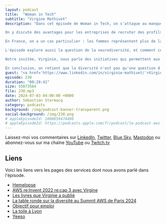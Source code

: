 ```yaml
---
layout: podcast
title:  "Woman in Tech"
subtitle: "Virgine Mathivet"
description: "Dans cet épisode de Woman in Tech, on s'attaque au manque de diversité dans la tech, un problème causé en partie par des préjugés inconscients, présents  dans les données informatiques comme dans la vie de tous les jours.

On y discute des avantages pour les entreprises de recruter des profils atypiques ou minoritaires, comme les femmes et les personnes neurodiverses, et de l'impact positif sur les clients.

En France, on a un cas particulier : les femmes représentent plus de la moitié de la population, mais restent minoritaires dans le secteur technologique. C'est ce qu'on appelle la minorité majoritaire.

L'épisode explore aussi la question de la neurodiversité, et comment ces fonctionnements cérébraux différents peuvent être une force dans le monde du travail.

Notre invitée, Virginie, nous parle des initiatives qui permettent aux jeunes filles de découvrir les métiers de la tech dès leur scolarité.

En conclusion, on retient que la diversité n'est pas qu'une question d'éthique, c'est aussi une stratégie gagnante pour les entreprises."
guest: "<a href='https://www.linkedin.com/in/virginie-mathivet/'>Virginie Mathivet</a>, foundatrice de Hemelopse."
episode: 230
duration: "00:28:41" 
size: 55073564
file: 230.mp3
date: 2024-07-03 04:00:00 +0000
author: Sébastien Stormacq
category: podcasts
background: /img/podcast-banner-transparent.png
social-background: /img/230.png
# appleEpisodeId: 1000659474490
# appleEpisodeId: https://podcasts.apple.com/fr/podcast/le-podcast-aws-en-français/id1452118442
---
```


Laissez-moi vos commentaires sur [LinkedIn](https://www.linkedin.com/in/sebastienstormacq/), [Twitter](https://twitter.com/sebsto), [Blue Sky](https://bsky.app/profile/sebsto.bsky.social), [Mastodon](https://awscommunity.social/@sebsto) ou abonnez-vous sur ma chaîne [YouTube](https://www.youtube.com/sebsto) ou [Twitch.tv](https://www.twitch.tv/sebAWS)

## Liens

Voici les liens vers les pages des services dont nous avons parlé dans l'épisode.

- [Hemelopse](https://www.linkedin.com/company/hemelopse/)
- [AWS re:Invent 2022 re:cap 3 avec Virgine](https://www.youtube.com/watch?v=JFiDb6M3yIw&list=PLZ_TUMnTqfu807CK1WZis4h89umhDapCE&index=15)
- [Les livres que Virginie a publié](https://www.amazon.fr/stores/Virginie-Mathivet/author/B00QN8IU1O?qid=1719935553&sr=8-2&isDramIntegrated=true&shoppingPortalEnabled=true)
- [La table ronde sur la diversité au Summit AWS de Paris 2024](https://www.youtube.com/watch?v=Ff67AweHdhk)
- [Objectif pour emploi](https://objectifpouremploi.fr/)
- [La toile à Lyon](https://latoile.em-lyon.com/)
- [Yeeso](https://yeeso.fr/)







